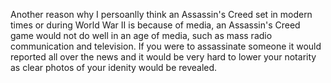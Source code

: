 Another reason why I persoanlly think an Assassin's Creed set in modern times or during World War II is because of media, an Assassin's Creed game would not do well in an age of media, such as mass radio communication and television. If you were to assassinate someone it would reported all over the news and it would be very hard to lower your notarity as clear photos of your idenity would be revealed.
